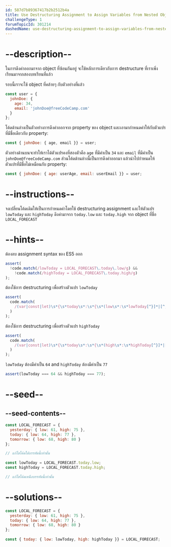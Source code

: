 ```yaml
---
id: 587d7b89367417b2b2512b4a
title: Use Destructuring Assignment to Assign Variables from Nested Objects
challengeType: 1
forumTopicId: 301214
dashedName: use-destructuring-assignment-to-assign-variables-from-nested-objects
---
```


# --description--

ในการดึงค่าออกมาจาก object ที่ซ้อนกันอยู่ จะใช้หลักการเดียวกับการ destructure
ที่เราเพิ่งเรียนมาจากสองบทเรียนที่แล้ว

รอบนี้เราจะใช้ object ที่คล้ายๆ กับตัวอย่างที่แล้ว

```js
const user = {
  johnDoe: { 
    age: 34,
    email: 'johnDoe@freeCodeCamp.com'
  }
};
```

โค้ดด้านล่างเป็นตัวอย่างการดึงค่าออกจาก property ของ object และเอามากำหนดค่าให้กับตัวแปรที่มีชื่อเดียวกับ property: 

```js
const { johnDoe: { age, email }} = user;
```

ตัวอย่างด้านบนจะทำให้เราได้ตัวแปรคงที่สองตัวคือ `age` ที่มีค่าเป็น `34` และ `email` ที่มีค่าเป็น `johnDoe@freeCodeCamp.com`
ส่วนโค้ดด้านล่างนี้เป็นการดึงค่าออกมา แล้วนำไปกำหนดให้ตัวแปรที่มีชื่อไม่เหมือนกับ property:

```js
const { johnDoe: { age: userAge, email: userEmail }} = user;
```

# --instructions--

จงเปลี่ยนโค้ดเดิมให้เป็นการกำหนดค่าโดยใช้ destructuring assignment และให้ตัวแปร `lowToday` และ `highToday` ดึงค่ามาจาก `today.low` และ `today.high` จาก object ที่ชื่อ `LOCAL_FORECAST` 


# --hints--

ต้องลบ assignment syntax ของ ES5 ออก

```js
assert(
  !code.match(/lowToday = LOCAL_FORECAST\.today\.low/g) &&
    !code.match(/highToday = LOCAL_FORECAST\.today.high/g)
);
```

ต้องใช้การ destructuring เพื่อสร้างตัวแปร `lowToday` 


```js
assert(
  code.match(
    /(var|const|let)\s*{\s*today\s*:\s*{\s*(low\s*:\s*lowToday[^}]*|[^,]*,\s*low\s*:\s*lowToday\s*)}\s*}\s*=\s*LOCAL_FORECAST(;|\s+|\/\/)/g
  )
);
```

ต้องใช้การ destructuring เพื่อสร้างตัวแปร `highToday` 

```js
assert(
  code.match(
    /(var|const|let)\s*{\s*today\s*:\s*{\s*(high\s*:\s*highToday[^}]*|[^,]*,\s*high\s*:\s*highToday\s*)}\s*}\s*=\s*LOCAL_FORECAST(;|\s+|\/\/)/g
  )
);
```

`lowToday` ต้องมีค่าเป็น `64` and `highToday` ต้องมีค่าเป็น `77`

```js
assert(lowToday === 64 && highToday === 77);
```

# --seed--

## --seed-contents--

```js
const LOCAL_FORECAST = {
  yesterday: { low: 61, high: 75 },
  today: { low: 64, high: 77 },
  tomorrow: { low: 68, high: 80 }
};

// แก้ไขโค้ดใต้บรรทัดนี้เท่านั้น
  
const lowToday = LOCAL_FORECAST.today.low;
const highToday = LOCAL_FORECAST.today.high;

// แก้ไขโค้ดเหนือบรรทัดนี้เท่านั้น
```

# --solutions--

```js
const LOCAL_FORECAST = {
  yesterday: { low: 61, high: 75 },
  today: { low: 64, high: 77 },
  tomorrow: { low: 68, high: 80 }
};
 
const { today: { low: lowToday, high: highToday }} = LOCAL_FORECAST;
```
